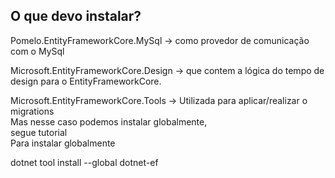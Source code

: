 ## O que devo instalar?

Pomelo.EntityFrameworkCore.MySql -> como provedor de comunicação com o MySql

Microsoft.EntityFrameworkCore.Design -> que contem a lógica do tempo de design para o EntityFrameworkCore.

Microsoft.EntityFrameworkCore.Tools -> Utilizada para aplicar/realizar o migrations<br>
  Mas nesse caso podemos instalar globalmente, <br>segue tutorial<br>
Para instalar globalmente

  dotnet tool install --global dotnet-ef